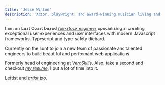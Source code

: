 ```yaml
---
title: 'Jesse Winton'
description: 'Actor, playwright, and award-winning musician living and working outside Boston, MA.'
---
```


I am an East Coast based _[full-stack engineer](https://github.com/thejessewinton)_ specializing in creating exceptional user experiences and user interfaces with modern Javascript frameworks. Typescript and type-safety diehard.

Currently on the hunt to join a new team of passionate and talented engineers to build beautiful and performant web applications.

Formerly head of engineering at _[VeroSkills](https://veroskills.com)_. Also, take a second and checkout _[my resume](/docs/resume.pdf)_, I put a lot of time into it.

Leftist and [_artist too_](https://jessewinton.com).
